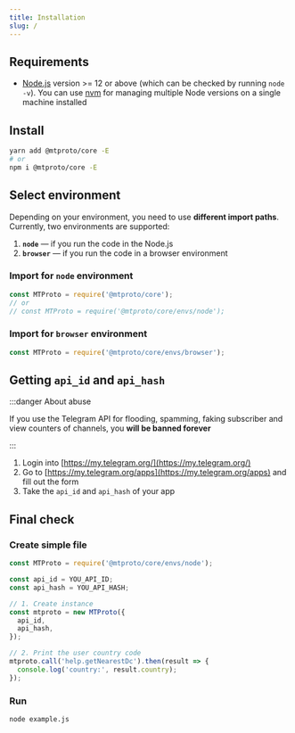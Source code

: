 ```yaml
---
title: Installation
slug: /
---
```


## Requirements

- [Node.js](https://nodejs.org/en/download/) version >= 12 or above (which can be checked by running `node -v`). You can use [nvm](https://github.com/nvm-sh/nvm) for managing multiple Node versions on a single machine installed

## Install

```sh
yarn add @mtproto/core -E
# or
npm i @mtproto/core -E
```

## Select environment

Depending on your environment, you need to use **different import paths**. Currently, two environments are supported:
1. **`node`** — if you run the code in the Node.js
2. **`browser`** — if you run the code in a browser environment

### Import for `node` environment

```js
const MTProto = require('@mtproto/core');
// or
// const MTProto = require('@mtproto/core/envs/node');
```

### Import for `browser` environment

```js
const MTProto = require('@mtproto/core/envs/browser');
```

## Getting `api_id` and `api_hash`

:::danger About abuse

If you use the Telegram API for flooding, spamming, faking subscriber and view counters of channels, you **will be banned forever**

:::

1. Login into [https://my.telegram.org/](https://my.telegram.org/)
2. Go to [https://my.telegram.org/apps](https://my.telegram.org/apps) and fill out the form
3. Take the `api_id` and `api_hash` of your app

## Final check

### Create simple file

```js title="example.js"
const MTProto = require('@mtproto/core/envs/node');

const api_id = YOU_API_ID;
const api_hash = YOU_API_HASH;

// 1. Create instance
const mtproto = new MTProto({
  api_id,
  api_hash,
});

// 2. Print the user country code
mtproto.call('help.getNearestDc').then(result => {
  console.log('country:', result.country);
});
```

### Run

```sh
node example.js
```
